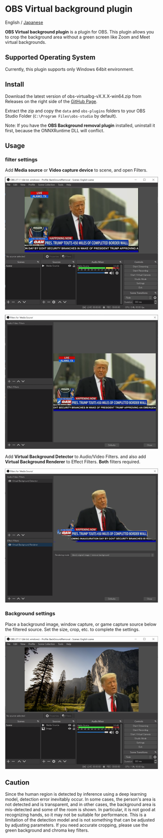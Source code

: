 # OBS Virtual background plugin

English / [Japanese](./README_ja.md)

**OBS Virtual background plugin** is a plugin for OBS. This plugin allows you to crop the background area without a green screen like Zoom and Meet virtual backgrounds.
## Supported Operating System

Currently, this plugin supports only Windows 64bit environment.

## Install

Download the latest version of obs-virtualbg-vX.X.X-win64.zip from Releases on the right side of the [GitHub Page](https://github.com/kounoike/obs-virtualbg).

Extract the zip and copy the `data` and `obs-plugins` folders to your OBS Studio Folder (`C:\Program Files\obs-studio` by default).


Note: If you have the **OBS Background removal plugin** installed, uninstall it first, because the ONNXRuntime DLL will conflict.


## Usage

### filter settings

Add **Media source** or **Video capture device** to scene, and open Filters.

![](doc/scene_en.png)

![](doc/filter_en.png)


Add **Virtual Background Detector** to Audio/Video Filters. and also add **Virtual Background Renderer** to Effect Filters. **Both** filters required.

![](doc/filter_2_en.png)

### Background settings

Place a background image, window capture, or game capture source below the filtered source. Set the size, crop, etc. to complete the settings.

![](doc/scene_2_en.png)

## Caution

Since the human region is detected by inference using a deep learning model, detection error inevitably occur. In some cases, the person's area is not detected and is transparent, and in other cases, the background area is mis-detected and some of the room is shown. In particular, it is not good at recognizing hands, so it may not be suitable for performance. This is a limitation of the detection model and is not something that can be adjusted by adjusting parameters. If you need accurate cropping, please use the green background and chroma key filters.

